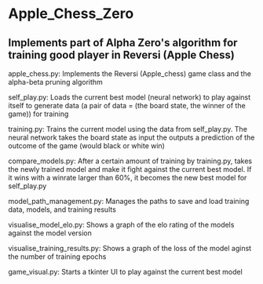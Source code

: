 # Apple_Chess_Zero
Implements part of Alpha Zero's algorithm for training good player in Reversi (Apple Chess)
-------------------------------------------------------------------------------------------
apple_chess.py:   Implements the Reversi (Apple_chess) game class and the alpha-beta pruning algorithm

self_play.py:     Loads the current best model (neural network) to play against itself to generate data (a pair of data = (the board state,                   the winner of the game)) for training

training.py:      Trains the current model using the data from self_play.py. The neural network takes the board state as input the outputs                   a prediction of the outcome of the game (would black or white win)

compare_models.py: After a certain amount of training by training.py, takes the newly trained model and make it fight against the current                     best model. If it wins with a winrate larger than 60%, it becomes the new best model for self_play.py

model_path_management.py: Manages the paths to save and load training data, models, and training results

visualise_model_elo.py: Shows a graph of the elo rating of the models against the model version

visualise_training_results.py: Shows a graph of the loss of the model aginst the number of training epochs

game_visual.py: Starts a tkinter UI to play against the current best model

